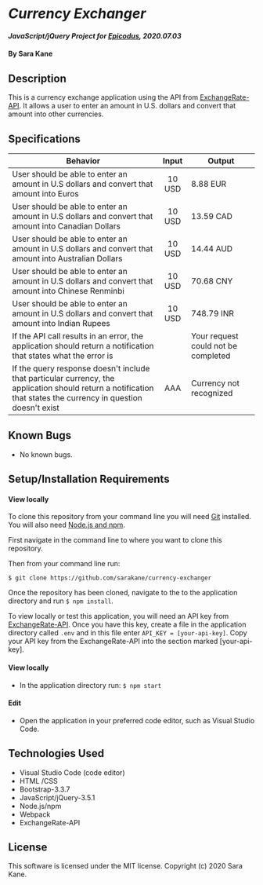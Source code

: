 # _Currency Exchanger_

#### _JavaScript/jQuery Project for [Epicodus](https://www.epicodus.com/), 2020.07.03_

#### By **Sara Kane**

## Description
This is a currency exchange application using the API from [ExchangeRate-API](https://www.exchangerate-api.com/). It allows a user to enter an amount in U.S. dollars and convert that amount into other currencies. 

## Specifications

| Behavior                                                                                                                                                        |  Input | Output                              |
|-----------------------------------------------------------------------------------------------------------------------------------------------------------------|:------:|-------------------------------------|
| User should be able to enter an amount in U.S dollars and convert that amount into Euros                                                                        | 10 USD | 8.88 EUR                            |
| User should be able to enter an amount in U.S dollars and convert that amount into Canadian Dollars                                                             | 10 USD | 13.59 CAD                           |
| User should be able to enter an amount in U.S dollars and convert that amount into Australian Dollars                                                           | 10 USD | 14.44 AUD                           |
| User should be able to enter an amount in U.S dollars and convert that amount into Chinese Renminbi                                                             | 10 USD | 70.68 CNY                           |
| User should be able to enter an amount in U.S dollars and convert that amount into Indian Rupees                                                                | 10 USD | 748.79 INR                          |
| If the API call results in an error, the application should return a notification that states what the error is                                                 |        | Your request could not be completed |
| If the query response doesn't include that particular currency, the application should return a notification that states the currency in question doesn't exist | AAA    | Currency not recognized             |

## Known Bugs
* No known bugs.   

## Setup/Installation Requirements

#### View locally
To clone this repository from your command line you will need [Git](https://git-scm.com/) installed. You will also need [Node.js and npm](https://nodejs.org/en/download/).

First navigate in the command line to where you want to clone this repository. 

Then from your command line run:

`$ git clone https://github.com/sarakane/currency-exchanger`

Once the repository has been cloned, navigate to the to the application directory and run `$ npm install`.

To view locally or test this application, you will need an API key from [ExchangeRate-API](https://www.exchangerate-api.com/). Once you have this key, create a file in the application directory called `.env` and in this file enter `API_KEY = [your-api-key]`. Copy your API key from the ExchangeRate-API into the section marked [your-api-key].

#### View locally
* In the application directory run: `$ npm start`

#### Edit
* Open the application in your preferred code editor, such as Visual Studio Code.

## Technologies Used
* Visual Studio Code (code editor)
* HTML /CSS
* Bootstrap-3.3.7
* JavaScript/jQuery-3.5.1
* Node.js/npm
* Webpack
* ExchangeRate-API

## License
This software is licensed under the MIT license. Copyright (c) 2020 Sara Kane.